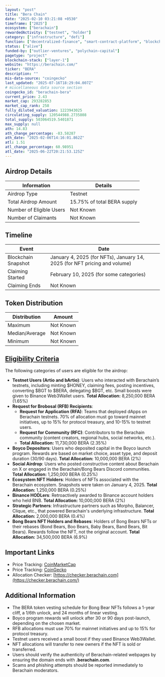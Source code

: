 ```yaml
---
layout: "post"
title: "Bera Chain"
date: "2025-02-10 03:21:08 +0530"
timeframe: ["2025"]
ecosystem: ["berachain"]
rewardedActivity: ["testnet", "holder"]
category: ["infrastructure", "defi"]
function: ["decentralized-finance", "smart-contract-platform", "blockchain"]
status: ["alive"]
funded-by: ["outlier-ventures", "polychain-capital"]
pagetype: "project"
blockchain-stack: ["layer-1"]
website: "https://berachain.com/"
ticker: "BERA"
description: ""
mis-data-source: "coingecko"
last_updated: "2025-07-16T18:29:04.007Z"
# miscellaneous data source section
coingecko_id: "berachain-bera"
current_price: 2.43
market_cap: 293282853
market_cap_rank: 258
fully_diluted_valuation: 1223943025
circulating_supply: 120544988.2735808
total_supply: 503064519.5401871
max_supply: null
ath: 14.83
ath_change_percentage: -83.58287
ath_date: "2025-02-06T14:16:01.862Z"
atl: 1.51
atl_change_percentage: 60.98951
atl_date: "2025-06-22T20:21:53.125Z"
---
```


## Airdrop Details

| Information              | Details                     |
| ------------------------ | --------------------------- |
| Airdrop Type             | Testnet                     |
| Total Airdrop Amount     | 15.75% of total BERA supply |
| Number of Eligible Users | Not Known                   |
| Number of Claimants      | Not Known                   |

## Timeline

| Event               | Date                                                                      |
| ------------------- | ------------------------------------------------------------------------- |
| Blockchain Snapshot | January 4, 2025 (for NFTs), January 14, 2025 (for NFT pricing and volume) |
| Claiming Started    | February 10, 2025 (for some categories)                                   |
| Claiming Ends       | Not Known                                                                 |

## Token Distribution

| Distribution   | Amount    |
| -------------- | --------- |
| Maximum        | Not Known |
| Median/Average | Not Known |
| Minimum        | Not Known |

## [Eligibility Criteria](https://blog.berachain.com/blog/berachain-airdrop-overview)

The following categories of users are eligible for the airdrop:

- **Testnet Users (Artio and bArtio)**: Users who interacted with Berachain’s testnets, including minting $HONEY, claiming fees, posting incentives, converting $BGT to $BERA, delegating $BGT, etc. Small boosts were given to Binance Web3Wallet users. **Total Allocation:** 8,250,000 BERA (1.65%)
- **Request for Brobosal (RFB) Recipients**:
  - **Request for Application (RFA)**: Teams that deployed dApps on Berachain testnets. 70% of allocation must go toward mainnet initiatives, up to 15% for protocol treasury, and 10-15% to testnet users.
  - **Request for Community (RFC)**: Contributors to the Berachain community (content creators, regional hubs, social networks, etc.).
  - **Total Allocation:** 11,730,000 BERA (2.35%)
- **Boyco Depositors**: Users who deposited capital in the Boyco launch program. Rewards are based on market choice, asset type, and deposit duration (30/90 days). **Total Allocation:** 10,000,000 BERA (2%)
- **Social Airdrop**: Users who posted constructive content about Berachain on X or engaged in the Berachain/Bong Bears Discord communities. **Total Allocation:** 1,250,000 BERA (0.25%)
- **Ecosystem NFT Holders**: Holders of NFTs associated with the Berachain ecosystem. Snapshots were taken on January 4, 2025. **Total Allocation:** 1,250,000 BERA (0.25%)
- **Binance HODLers**: Retroactively awarded to Binance account holders who held BNB. **Total Allocation:** 10,000,000 BERA (2%)
- **Strategic Partners**: Infrastructure partners such as Morpho, Balancer, Clique, etc., that powered Berachain's underlying infrastructure. **Total Allocation:** 2,000,000 BERA (0.4%)
- **Bong Bears NFT Holders and Rebases**: Holders of Bong Bears NFTs or their rebases (Bond Bears, Boo Bears, Baby Bears, Band Bears, Bit Bears). Rewards follow the NFT, not the original account. **Total Allocation:** 34,500,000 BERA (6.9%)

## Important Links

- Price Tracking: [CoinMarketCap](https://coinmarketcap.com/currencies/berachain)
- Price Tracking: [CoinGecko](https://www.coingecko.com/en/coins/berachain)
- Allocation Checker: [https://checker.berachain.com](https://checker.berachain.com/)

## Additional Information

- The BERA token vesting schedule for Bong Bear NFTs follows a 1-year cliff, a 1/6th unlock, and 24 months of linear vesting.
- Boyco program rewards will unlock after 30 or 90 days post-launch, depending on the chosen market.
- RFB allocations must use 70% for mainnet initiatives and up to 15% for protocol treasury.
- Testnet users received a small boost if they used Binance Web3Wallet.
- NFT allocations will transfer to new owners if the NFT is sold or transferred.
- Users should verify the authenticity of Berachain-related webpages by ensuring the domain ends with **.berachain.com**.
- Scams and phishing attempts should be reported immediately to Berachain moderators.